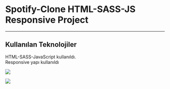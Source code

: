 <h1>Spotify-Clone HTML-SASS-JS Responsive Project</h1>

<hr>

<h2>Kullanılan Teknolojiler</h2>

<p>HTML-SASS-JavaScript kullanıldı. </br> Responsive yapı kullanıldı</p>

![](/gif/mobile.gif)

![](/gif/mobile-1.gif)
